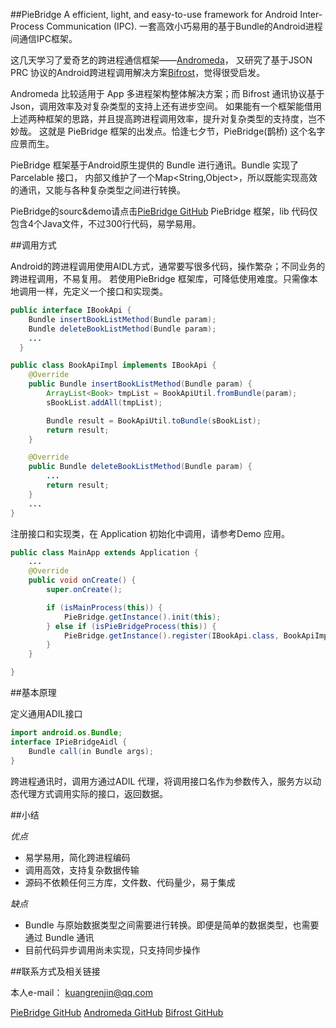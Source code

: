 ##PieBridge
A efficient, light, and easy-to-use framework for Android Inter-Process Communication (IPC).
一套高效小巧易用的基于Bundle的Android进程间通信IPC框架。

这几天学习了爱奇艺的跨进程通信框架——[Andromeda](https://github.com/iqiyi/Andromeda)，
又研究了基于JSON PRC 协议的Android跨进程调用解决方案[Bifrost](https://github.com/LiushuiXiaoxia/Bifrost)，觉得很受启发。

Andromeda 比较适用于 App 多进程架构整体解决方案；而 Bifrost 通讯协议基于Json，调用效率及对复杂类型的支持上还有进步空间。
如果能有一个框架能借用上述两种框架的思路，并且提高跨进程调用效率，提升对复杂类型的支持度，岂不妙哉。
这就是 PieBridge 框架的出发点。恰逢七夕节，PieBridge(鹊桥) 这个名字应景而生。

PieBridge 框架基于Android原生提供的 Bundle 进行通讯。Bundle 实现了 Parcelable 接口，
内部又维护了一个Map<String,Object>，所以既能实现高效的通讯，又能与各种复杂类型之间进行转换。

PieBridge的sourc&demo请点击[PieBridge GitHub](https://github.com/kuangfrank/PieBridge)
PieBridge 框架，lib 代码仅包含4个Java文件，不过300行代码，易学易用。


##调用方式

Android的跨进程调用使用AIDL方式，通常要写很多代码，操作繁杂；不同业务的跨进程调用，不易复用。
若使用PieBridge 框架库，可降低使用难度。只需像本地调用一样，先定义一个接口和实现类。

```java
public interface IBookApi {
    Bundle insertBookListMethod(Bundle param);
    Bundle deleteBookListMethod(Bundle param);
    ...
  }
```

```java
public class BookApiImpl implements IBookApi {
    @Override
    public Bundle insertBookListMethod(Bundle param) {
        ArrayList<Book> tmpList = BookApiUtil.fromBundle(param);
        sBookList.addAll(tmpList);

        Bundle result = BookApiUtil.toBundle(sBookList);
        return result;
    }

    @Override
    public Bundle deleteBookListMethod(Bundle param) {
        ...
        return result;
    }
    ...
}
```
注册接口和实现类，在 Application 初始化中调用，请参考Demo 应用。

```java
public class MainApp extends Application {
    ...
    @Override
    public void onCreate() {
        super.onCreate();

        if (isMainProcess(this)) {
            PieBridge.getInstance().init(this);
        } else if (isPieBridgeProcess(this)) {
            PieBridge.getInstance().register(IBookApi.class, BookApiImpl.getInstance());
        }
    }

}
```

##基本原理

定义通用ADIL接口

```java
import android.os.Bundle;
interface IPieBridgeAidl {
    Bundle call(in Bundle args);
}
```

跨进程通讯时，调用方通过ADIL 代理，将调用接口名作为参数传入，服务方以动态代理方式调用实际的接口，返回数据。


##小结

*优点*

* 易学易用，简化跨进程编码
* 调用高效，支持复杂数据传输
* 源码不依赖任何三方库，文件数、代码量少，易于集成


*缺点*

* Bundle 与原始数据类型之间需要进行转换。即便是简单的数据类型，也需要通过 Bundle 通讯
* 目前代码异步调用尚未实现，只支持同步操作

##联系方式及相关链接

本人e-mail： kuangrenjin@qq.com

[PieBridge GitHub](https://github.com/kuangfrank/PieBridge)
[Andromeda GitHub](https://github.com/iqiyi/Andromeda)
[Bifrost GitHub](https://github.com/LiushuiXiaoxia/Bifrost)
